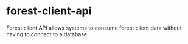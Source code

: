 # forest-client-api
Forest client API allows systems to consume forest client data without having to connect to a database
